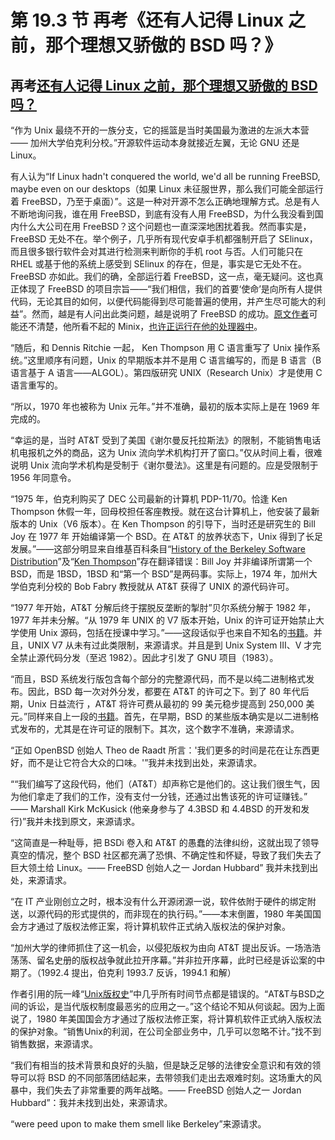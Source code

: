 # 第 19.3 节 再考《还有人记得 Linux 之前，那个理想又骄傲的 BSD 吗？》


## 再考[还有人记得 Linux 之前，那个理想又骄傲的 BSD 吗？](https://my.oschina.net/u/5324949/blog/5434988)

“作为 Unix 最绕不开的一族分支，它的摇篮是当时美国最为激进的左派大本营 —— 加州大学伯克利分校。”开源软件运动本身就接近左翼，无论 GNU 还是 Linux。

有人认为“If Linux hadn't conquered the world, we'd all be running FreeBSD, maybe even on our desktops（如果 Linux 未征服世界，那么我们可能全部运行着 FreeBSD，乃至于桌面）”。这是一种对开源不怎么正确地理解方式。总是有人不断地询问我，谁在用 FreeBSD，到底有没有人用 FreeBSD，为什么我没看到国内什么大公司在用 FreeBSD？这个问题也一直深深地困扰着我。然而事实是，FreeBSD 无处不在。举个例子，几乎所有现代安卓手机都强制开启了 SElinux，而且很多银行软件会对其进行检测来判断你的手机 root 与否。人们可能只在 RHEL 或基于他的系统上感受到 SElinux 的存在，但是，事实是它无处不在。FreeBSD 亦如此。我们的确，全部运行着 FreeBSD，这一点，毫无疑问。这也真正体现了 FreeBSD 的项目宗旨——“我们相信，我们的首要‘使命’是向所有人提供代码，无论其目的如何，以便代码能得到尽可能普遍的使用，并产生尽可能大的利益”。然而，越是有人问出此类问题，越是说明了 FreeBSD 的成功。[原文作者](https://www.infoworld.com/article/2282440/a-world-without-linux-where-would-apache-microsoft-even-apple-be-today.html)可能还不清楚，他所看不起的 Minix，[也许正运行在他的处理器中](https://www.zdnet.com/article/minix-intels-hidden-in-chip-operating-system/)。


“随后，和 Dennis Ritchie 一起， Ken Thompson 用 C 语言重写了 Unix 操作系统。”这里顺序有问题，Unix 的早期版本并不是用 C 语言编写的，而是 B 语言（B 语言基于 A 语言——ALGOL）。第四版研究 UNIX（Research Unix）才是使用 C 语言重写的。

“所以，1970 年也被称为 Unix 元年。”并不准确，最初的版本实际上是在 1969 年完成的。

“幸运的是，当时 AT&T 受到了美国《谢尔曼反托拉斯法》的限制，不能销售电话机电报机之外的商品，这为 Unix 流向学术机构打开了窗口。”仅从时间上看，很难说明  Unix 流向学术机构是受制于《谢尔曼法》。这里是有问题的。应是受限制于 1956 年同意令。

“1975 年，伯克利购买了 DEC 公司最新的计算机 PDP-11/70。恰逢 Ken Thompson 休假一年，回母校担任客座教授。就在这台计算机上，他安装了最新版本的 Unix（V6 版本）。在 Ken Thompson 的引导下，当时还是研究生的 Bill Joy 在 1977 年 开始编译第一个 BSD。在 AT&T 的放养状态下，Unix 得到了长足发展。”——这部分明显来自维基百科条目“[History of the Berkeley Software Distribution](https://en.wikipedia.org/wiki/History_of_the_Berkeley_Software_Distribution)”及“[Ken Thompson](https://en.wikipedia.org/wiki/Ken_Thompson)”存在翻译错误：Bill Joy 并非编译所谓第一个 BSD，而是 1BSD，1BSD 和“第一个 BSD”是两码事。实际上，1974 年，加州大学伯克利分校的 Bob Fabry 教授就从 AT&T 获得了 UNIX 的源代码许可。

“1977 年开始，AT&T 分解后终于摆脱反垄断的掣肘”贝尔系统分解于 1982 年，1977 年并未分解。“从 1979 年 UNIX 的 V7 版本开始，Unix 的许可证开始禁止大学使用 Unix 源码，包括在授课中学习。”——这段话似乎也来自不知名的[书籍](https://www.cnblogs.com/smlile-you-me/p/17732762.html)。并且，UNIX V7 从未有过此类限制，来源请求。并且是到 Unix System III、V 才完全禁止源代码分发（至迟 1982）。因此才引发了 GNU 项目（1983）。

“而且，BSD 系统发行版包含每个部分的完整源代码，而不是以纯二进制格式发布。因此，BSD 每一次对外分发，都要在 AT&T 的许可之下。到了 80 年代后期，Unix 日益流行 ，AT&T 将许可费从最初的 99 美元稳步提高到 250,000 美元。”同样来自上一段的[书籍](https://www.cnblogs.com/smlile-you-me/p/17732762.html)。首先，在早期，BSD 的某些版本确实是以二进制格式发布的，尤其是在许可证的限制下。其次，这个数字不准确，来源请求。

“正如 OpenBSD 创始人 Theo de Raadt 所言：'我们更多的时间是花在让东西更好，而不是让它符合大众的口味。'”我并未找到出处，来源请求。

““我们编写了这段代码，他们（AT&T）却声称它是他们的。这让我们很生气，因为他们拿走了我们的工作，没有支付一分钱，还通过出售该死的许可证赚钱。” —— Marshall Kirk McKusick (他亲身参与了 4.3BSD 和 4.4BSD 的开发和发行)”我并未找到原文，来源请求。

“这简直是​​一种耻辱，把 BSDi 卷入和 AT&T 的愚蠢的法律纠纷，这就出现了领导真空的情况，整个 BSD 社区都充满了恐惧、不确定性和怀疑，导致了我们失去了巨大领土给 Linux。—— FreeBSD 创始人之一 Jordan Hubbard” 我并未找到出处，来源请求。

“在 IT 产业刚创立之时，根本没有什么开源闭源一说，软件依附于硬件的绑定附送，以源代码的形式提供的，而非现在的执行码。”——本末倒置，1980 年美国国会方才通过了版权法修正案，将计算机软件正式纳入版权法的保护对象。

“加州大学的律师抓住了这一机会，以侵犯版权为由向 AT&T 提出反诉。一场浩浩荡荡、留名史册的版权战争就此拉开序幕。”并非拉开序幕，此时已经是诉讼案的中期了。（1992.4 提出，伯克利 1993.7 反诉，1994.1 和解）

作者引用的阮一峰“[Unix版权史](https://ruanyifeng.com/blog/2010/03/unix_copyright_history.html)”中几乎所有时间节点都是错误的。“AT&T与BSD之间的诉讼，是当代版权制度最恶劣的应用之一。”这个结论不知从何谈起。因为上面说了，1980 年美国国会方才通过了版权法修正案，将计算机软件正式纳入版权法的保护对象。“销售Unix的利润，在公司全部业务中，几乎可以忽略不计。”找不到销售数据，来源请求。

“我们有相当的技术背景和良好的头脑，但是缺乏足够的法律安全意识和有效的领导可以将 BSD 的不同部落团结起来，去带领我们走出去艰难时刻。这场重大的风暴中，我们失去了非常重要的两年战略。—— FreeBSD 创始人之一 Jordan Hubbard”：我并未找到出处，来源请求。

“were peed upon to make them smell like Berkeley”来源请求。



